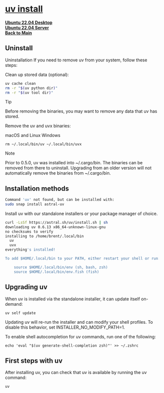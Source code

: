 # **[uv install](https://docs.astral.sh/uv/getting-started/installation/#standalone-installer)**

**[Ubuntu 22.04 Desktop](../../../ubuntu22-04/desktop-install.md)**\
**[Ubuntu 22.04 Server](../../../ubuntu22-04/server-install.md)**\
**[Back to Main](../../../../README.md)**

## Uninstall

Uninstallation
If you need to remove uv from your system, follow these steps:

Clean up stored data (optional):

```bash
uv cache clean
rm -r "$(uv python dir)"
rm -r "$(uv tool dir)"
```

Tip

Before removing the binaries, you may want to remove any data that uv has stored.

Remove the uv and uvx binaries:

macOS and Linux
Windows

`rm ~/.local/bin/uv ~/.local/bin/uvx`

Note

Prior to 0.5.0, uv was installed into ~/.cargo/bin. The binaries can be removed from there to uninstall. Upgrading from an older version will not automatically remove the binaries from ~/.cargo/bin.

## Installation methods

```bash
Command 'uv' not found, but can be installed with:
sudo snap install astral-uv
```

Install uv with our standalone installers or your package manager of choice.

```bash
curl -LsSf https://astral.sh/uv/install.sh | sh
downloading uv 0.6.13 x86_64-unknown-linux-gnu
no checksums to verify
installing to /home/brent/.local/bin
  uv
  uvx
everything's installed!

To add $HOME/.local/bin to your PATH, either restart your shell or run:

    source $HOME/.local/bin/env (sh, bash, zsh)
    source $HOME/.local/bin/env.fish (fish)
```

## Upgrading uv

When uv is installed via the standalone installer, it can update itself on-demand:

```bash
uv self update
```

Updating uv will re-run the installer and can modify your shell profiles. To disable this behavior, set INSTALLER_NO_MODIFY_PATH=1.

To enable shell autocompletion for uv commands, run one of the following:

`echo 'eval "$(uv generate-shell-completion zsh)"' >> ~/.zshrc`

## First steps with uv

After installing uv, you can check that uv is available by running the uv command:

`uv`
